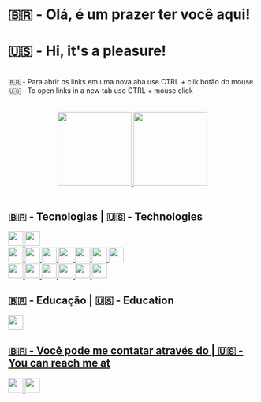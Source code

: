 <h1>
  🇧🇷 - Olá, é um prazer ter você aqui!
</h1>
<h1>
  🇺🇸 - Hi, it's a pleasure!
</h1>
<br>
<span>🇧🇷 - Para abrir os links em uma nova aba use CTRL + clik botão do mouse</span>
<br>
<span>🇺🇸 - To open links in a new tab use CTRL + mouse click</span>

<div align="center">
    <a href="https://github.com/JoaoPedroLage">
      <br>
      <br>
      <img height="150em" src="https://github-readme-stats.vercel.app/api?username=JoaoPedroLage&show_icons=true&theme=dark&include_all_commits=true&count_private=true"/>
      <img height="150em" src="https://github-readme-stats.vercel.app/api/top-langs/?username=JoaoPedroLage&layout=compact&langs_count=7&theme=dark"/>
      <br>
      <br>
    </a>
</div>

<h2>🇧🇷 - Tecnologias | 🇺🇸 - Technologies</h2>
<section>
  <a href="https://isocpp.org/std/the-standard">
    <img 
      height="30"
      src="https://img.shields.io/badge/C%2B%2B-00599C?style=for-the-badge&logo=c%2B%2B&logoColor=white"
      />
  </a>
  <a href="https://docs.python.org/3/">
    <img 
      height="30"
      src="https://img.shields.io/badge/Python-3776AB?style=for-the-badge&logo=python&logoColor=white"
     />
  </a>
  <br/>
  <a href="https://developer.mozilla.org/en-US/docs/Web/JavaScript">
    <img
      height="30"
      src="https://img.shields.io/badge/JavaScript-F7DF1E?style=for-the-badge&logo=javascript&logoColor=black"
    />
  </a>
  <a href="https://developer.mozilla.org/en-US/docs/Web/HTML">
    <img
      height="30"
      src="https://img.shields.io/badge/HTML5-E34F26?style=for-the-badge&logo=html5&logoColor=white"
    />
  </a>
  <a href="https://developer.mozilla.org/en-US/docs/Web/CSS">
    <img
      height="30"
      src="https://img.shields.io/badge/CSS3-1572B6?style=for-the-badge&logo=css3&logoColor=white"
    />
  </a>
  <a href="https://reactjs.org/">
    <img
      height="30"
      src="https://img.shields.io/badge/React-20232A?style=for-the-badge&logo=react&logoColor=61DAFB"
    />
  </a>
  <a href="https://redux.js.org/">
    <img
      height="30"
      src="https://img.shields.io/badge/Redux-593D88?style=for-the-badge&logo=redux&logoColor=white"
    />
  </a>
  <a href="https://reactnative.dev/docs/getting-started">
    <img
      height="30"
      src="https://img.shields.io/badge/React_Native-20232A?style=for-the-badge&logo=react&logoColor=61DAFB"
    />
  </a>
  <a href="https://docs.expo.dev/">
    <img
      height="30"
      src="https://img.shields.io/badge/Expo-1B1F23?style=for-the-badge&logo=expo&logoColor=white"
    />
  </a>
  <br/>
  <a href="https://www.typescriptlang.org/docs/">
    <img 
      height="30"
      src="https://img.shields.io/badge/TypeScript-007ACC?style=for-the-badge&logo=typescript&logoColor=white"
     />
  </a>
  <a href="https://nodejs.org/en/docs/">
    <img 
      height="30"
      src="https://img.shields.io/badge/Node.js-339933?style=for-the-badge&logo=nodedotjs&logoColor=white"
     />
  </a>
  <a href="https://expressjs.com/">
    <img 
      height="30"
      src="https://img.shields.io/badge/Express.js-000000?style=for-the-badge&logo=express&logoColor=white"
     />
  </a>
  <a href="https://dev.mysql.com/doc/">
    <img 
      height="30"
      src="https://img.shields.io/badge/MySQL-005C84?style=for-the-badge&logo=mysql&logoColor=white"
     />
  </a>
  <a href="https://www.mongodb.com/docs/">
    <img 
      height="30"
      src="https://img.shields.io/badge/MongoDB-4EA94B?style=for-the-badge&logo=mongodb&logoColor=white"
     />
  </a>
  <a href="https://docs.docker.com/">
    <img 
      height="30"
      src="https://img.shields.io/badge/Docker-2CA5E0?style=for-the-badge&logo=docker&logoColor=white"
     />
  </a>
</section>

<h2>🇧🇷 - Educação | 🇺🇸 - Education</h2>
<section>
  <a href="https://github.com/betrybe">
    <img 
      height="30"
      src="https://img.shields.io/badge/Trybe-blueviolet?color=2EBB88"
    />
</section>

<h2>🇧🇷 - Você pode me contatar através do | 🇺🇸 - You can reach me at</h2>
<section>
  <a href="https://www.linkedin.com/in/joaopedrolage/">
    <img
      height="30"
      src="https://img.shields.io/badge/LinkedIn-0077B5?style=for-the-badge&logo=linkedin&logoColor=white"
    />
  </a>
  <a href="mailto:joaopedro.lage@outlook.com">
    <img 
      height="30"
      src="https://img.shields.io/badge/Microsoft_Outlook-0078D4?style=for-the-badge&logo=microsoft-outlook&logoColor=white"
    />
  </a>
</section>
